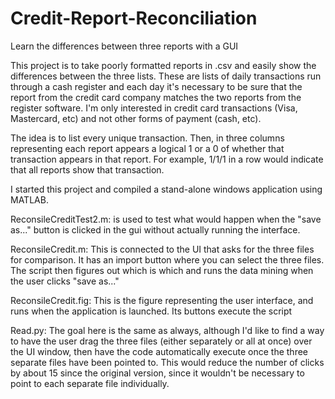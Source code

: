 # Credit-Report-Reconciliation
Learn the differences between three reports with a GUI

This project is to take poorly formatted reports in .csv and easily show the differences
between the three lists. These are lists of daily transactions run through a cash register
and each day it's necessary to be sure that the report from the credit card company 
matches the two reports from the register software. I'm only interested in credit card 
transactions (Visa, Mastercard, etc) and not other forms of payment (cash, etc).

The idea is to list every unique transaction. Then, in three columns representing each
report appears a logical 1 or a 0 of whether that transaction appears in that report. 
For example, 1/1/1 in a row would indicate that all reports show that transaction.


I started this project and compiled a stand-alone windows application using MATLAB.

ReconsileCreditTest2.m:
is used to test what would happen
when the "save as..." button is clicked in the gui without actually running the interface.

ReconsileCredit.m:
This is connected to the UI that asks for the three files for comparison. It has an import
button where you can select the three files. The script then figures out which is which
and runs the data mining when the user clicks "save as..."

ReconsileCredit.fig:
This is the figure representing the user interface, and runs when the application is launched.
Its buttons execute the script

Read.py:
The goal here is the same as always, although I'd like to find a way to have the user drag the
three files (either separately or all at once) over the UI window, then have the code automatically
execute once the three separate files have been pointed to. This would reduce the number of clicks
by about 15 since the original version, since it wouldn't be necessary to point to each separate
file individually.